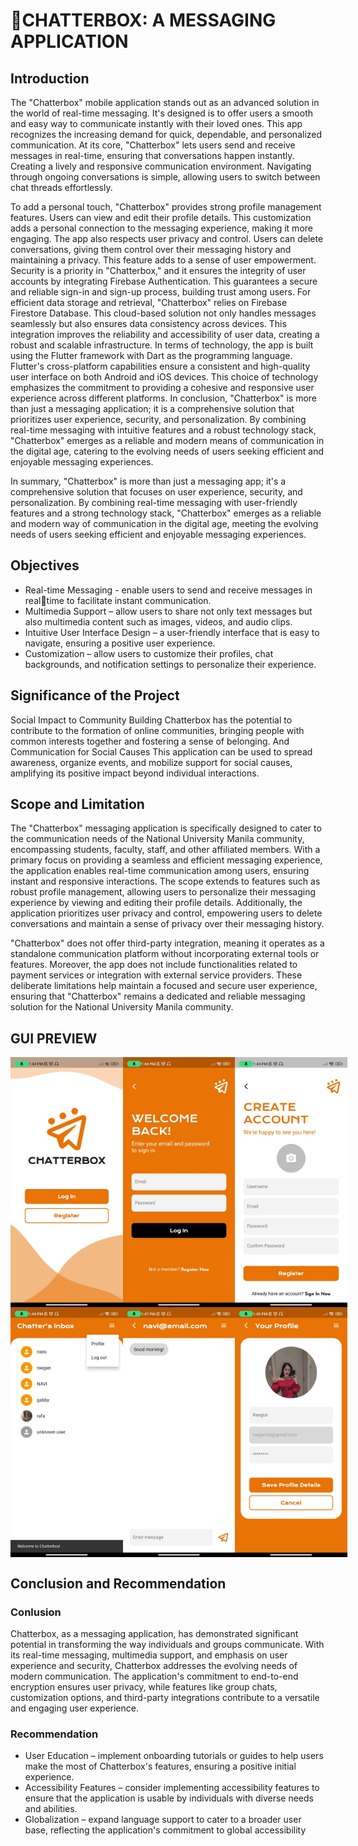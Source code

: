 # 📱CHATTERBOX: A MESSAGING APPLICATION
## Introduction

  The "Chatterbox" mobile application stands out as an advanced solution in the 
world of real-time messaging. It's designed is to offer users a smooth and easy way 
to communicate instantly with their loved ones. This app recognizes the increasing 
demand for quick, dependable, and personalized communication. At its core, 
"Chatterbox" lets users send and receive messages in real-time, ensuring that 
conversations happen instantly. Creating a lively and responsive communication 
environment. Navigating through ongoing conversations is simple, allowing users 
to switch between chat threads effortlessly.

  To add a personal touch, "Chatterbox" provides strong profile management 
features. Users can view and edit their profile details. This customization adds a 
personal connection to the messaging experience, making it more engaging. The 
app also respects user privacy and control. Users can delete conversations, giving 
them control over their messaging history and maintaining a privacy. This feature 
adds to a sense of user empowerment. Security is a priority in "Chatterbox," and it 
ensures the integrity of user accounts by integrating Firebase Authentication. This 
guarantees a secure and reliable sign-in and sign-up process, building trust among 
users. For efficient data storage and retrieval, "Chatterbox" relies on Firebase 
Firestore Database. This cloud-based solution not only handles messages 
seamlessly but also ensures data consistency across devices. This integration 
improves the reliability and accessibility of user data, creating a robust and scalable 
infrastructure. In terms of technology, the app is built using the Flutter framework 
with Dart as the programming language. Flutter's cross-platform capabilities 
ensure a consistent and high-quality user interface on both Android and iOS 
devices. This choice of technology emphasizes the commitment to providing a 
cohesive and responsive user experience across different platforms. In conclusion, 
"Chatterbox" is more than just a messaging application; it is a comprehensive 
solution that prioritizes user experience, security, and personalization. By 
combining real-time messaging with intuitive features and a robust technology 
stack, "Chatterbox" emerges as a reliable and modern means of communication in 
the digital age, catering to the evolving needs of users seeking efficient and 
enjoyable messaging experiences.

  In summary, "Chatterbox" is more than just a messaging app; it's a comprehensive 
solution that focuses on user experience, security, and personalization. By 
combining real-time messaging with user-friendly features and a strong technology 
stack, "Chatterbox" emerges as a reliable and modern way of communication in 
the digital age, meeting the evolving needs of users seeking efficient and enjoyable 
messaging experiences.

## Objectives
- Real-time Messaging - enable users to send and receive messages in realtime to facilitate instant communication.
- Multimedia Support – allow users to share not only text messages but also 
multimedia content such as images, videos, and audio clips.
- Intuitive User Interface Design – a user-friendly interface that is easy to 
navigate, ensuring a positive user experience.
- Customization – allow users to customize their profiles, chat backgrounds, 
and notification settings to personalize their experience.

## Significance of the Project

Social Impact to Community Building Chatterbox has the potential to contribute to 
the formation of online communities, bringing people with common interests 
together and fostering a sense of belonging. And Communication for Social 
Causes This application can be used to spread awareness, organize events, and 
mobilize support for social causes, amplifying its positive impact beyond individual 
interactions.

## Scope and Limitation

The "Chatterbox" messaging application is specifically designed to cater to the 
communication needs of the National University Manila community, encompassing 
students, faculty, staff, and other affiliated members. With a primary focus on 
providing a seamless and efficient messaging experience, the application enables 
real-time communication among users, ensuring instant and responsive 
interactions. The scope extends to features such as robust profile management, 
allowing users to personalize their messaging experience by viewing and editing 
their profile details. Additionally, the application prioritizes user privacy and control, 
empowering users to delete conversations and maintain a sense of privacy over 
their messaging history.

"Chatterbox" does not offer third-party integration, meaning it operates as a 
standalone communication platform without incorporating external tools or 
features. Moreover, the app does not include functionalities related to payment 
services or integration with external service providers. These deliberate limitations 
help maintain a focused and secure user experience, ensuring that "Chatterbox" 
remains a dedicated and reliable messaging solution for the National University 
Manila community.

## GUI PREVIEW

<div style="display: flex; justify-content: space-between;">

  <img src="img/LandingPage.png" alt="Landing Page" width="220" height="400">

  <img src="img/SignIn.jpg" alt="Landing Page" width="220" height="400">

  <img src="img/SignUp.jpg" alt="Landing Page" width="220" height="400">

</div>

<div style="display: flex; justify-content: space-between;">

  <img src="img/Home.png" alt="Landing Page" width="220" height="400">

  <img src="img/Convo.png" alt="Landing Page" width="220" height="400">

  <img src="img/SaveProfileDetails.png" alt="Landing Page" width="220" height="400">

</div>



## Conclusion and Recommendation

### Conlusion
Chatterbox, as a messaging application, has demonstrated significant potential in 
transforming the way individuals and groups communicate. With its real-time 
messaging, multimedia support, and emphasis on user experience and security, 
Chatterbox addresses the evolving needs of modern communication. The 
application's commitment to end-to-end encryption ensures user privacy, while 
features like group chats, customization options, and third-party integrations 
contribute to a versatile and engaging user experience.

### Recommendation
- User Education – implement onboarding tutorials or guides to help users 
make the most of Chatterbox's features, ensuring a positive initial 
experience.
- Accessibility Features – consider implementing accessibility features to 
ensure that the application is usable by individuals with diverse needs and 
abilities.
- Globalization – expand language support to cater to a broader user base, 
reflecting the application's commitment to global accessibility


